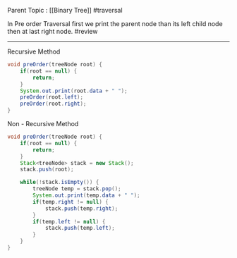 Parent Topic : [[Binary Tree]] #traversal 

In Pre order Traversal first we print the parent node than its left child node then at last right node. #review 
***
Recursive Method

```java
void preOrder(treeNode root) {
	if(root == null) {
		return;
	}
	System.out.print(root.data + " ");
	preOrder(root.left);
	preOrder(root.right);
}
```

Non - Recursive Method

```java
void preOrder(treeNode root) {
	if(root == null) {
		return;
	}
	Stack<treeNode> stack = new Stack();
	stack.push(root);

	while(!stack.isEmpty()) {
		treeNode temp = stack.pop();
		System.out.print(temp.data + " ");
		if(temp.right != null) {
			stack.push(temp.right);
		}
		if(temp.left != null) {
			stack.push(temp.left);
		}
	}
}
```


